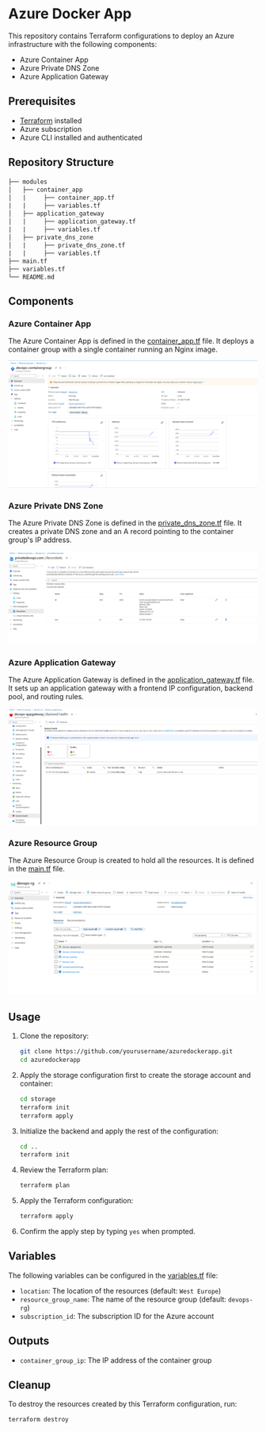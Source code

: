 # Azure Docker App

This repository contains Terraform configurations to deploy an Azure infrastructure with the following components:
- Azure Container App
- Azure Private DNS Zone
- Azure Application Gateway

## Prerequisites

- [Terraform](https://www.terraform.io/downloads.html) installed
- Azure subscription
- Azure CLI installed and authenticated

## Repository Structure

```
├── modules
│   ├── container_app
│   |     ├── container_app.tf
|   |     ├── variables.tf
│   ├── application_gateway
│   |     ├── application_gateway.tf
|   |     ├── variables.tf
│   ├── private_dns_zone
│   |     ├── private_dns_zone.tf
|   |     ├── variables.tf
├── main.tf
├── variables.tf
└── README.md
```


## Components

### Azure Container App

The Azure Container App is defined in the [container_app.tf](modules/container_app/container_app.tf) file. It deploys a container group with a single container running an Nginx image.

![Azure Container Group](images/azure_contianer_group_app.png)

### Azure Private DNS Zone

The Azure Private DNS Zone is defined in the [private_dns_zone.tf](modules/private_dns_zone/private_dns_zone.tf) file. It creates a private DNS zone and an A record pointing to the container group's IP address.

![Private DNS Zone](images/private_dns_zone.png)

### Azure Application Gateway

The Azure Application Gateway is defined in the [application_gateway.tf](modules/application_gateway/application_gateway.tf) file. It sets up an application gateway with a frontend IP configuration, backend pool, and routing rules.

![Application Gateway](images/application_gateway_backend_health.png)

### Azure Resource Group

The Azure Resource Group is created to hold all the resources. It is defined in the [main.tf](main.tf) file.

![Azure Resource Group](images/resource_group.png)

## Usage

1. Clone the repository:
    ```sh
    git clone https://github.com/yourusername/azuredockerapp.git
    cd azuredockerapp
    ```
2. Apply the storage configuration first to create the storage account and container:

    ```sh
    cd storage
    terraform init
    terraform apply
    ```

3. Initialize the backend and apply the rest of the configuration:
    ```sh
    cd ..
    terraform init
    ```

3. Review the Terraform plan:
    ```sh
    terraform plan
    ```

4. Apply the Terraform configuration:
    ```sh
    terraform apply
    ```

5. Confirm the apply step by typing `yes` when prompted.

## Variables

The following variables can be configured in the [variables.tf](http://_vscodecontentref_/13) file:

- `location`: The location of the resources (default: `West Europe`)
- `resource_group_name`: The name of the resource group (default: `devops-rg`)
- `subscription_id`: The subscription ID for the Azure account

## Outputs

- `container_group_ip`: The IP address of the container group

## Cleanup

To destroy the resources created by this Terraform configuration, run:
```sh
terraform destroy